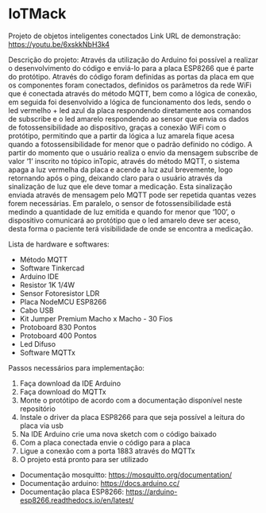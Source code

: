# IoTMack
Projeto de objetos inteligentes conectados
Link URL de demonstração: https://youtu.be/6xskkNbH3k4

Descrição do projeto:
Através da utilização do Arduino foi possível a realizar o desenvolvimento do código e enviá-lo para a placa ESP8266 que é parte do protótipo. Através do código foram definidas as portas da placa em que os componentes foram conectados, definidos os parâmetros da rede WiFi que é conectada através do método MQTT, bem como a lógica de conexão, em seguida foi desenvolvido a lógica de funcionamento dos leds, sendo o led vermelho + led azul da placa respondendo diretamente aos comandos de subscribe e o led amarelo respondendo ao sensor que envia os dados de fotossensibilidade ao dispositivo, graças a conexão WiFi com o protótipo, permitindo que a partir da lógica a luz amarela fique acesa quando a fotossensibilidade for menor que o padrão definido no código.
A partir do momento que o usuário realiza o envio da mensagem subscribe de valor ‘1’ inscrito no tópico inTopic, através do método MQTT, o sistema apaga a luz vermelha da placa e acende a luz azul brevemente, logo retornando após o ping, deixando claro para o usuário através da sinalização de luz que ele deve tomar a medicação. Esta sinalização enviada através de mensagem pelo MQTT pode ser repetida quantas vezes forem necessárias.
Em paralelo, o sensor de fotossensibilidade está medindo a quantidade de luz emitida e quando for menor que ‘100’, o dispositivo comunicará ao protótipo que o led amarelo deve ser aceso, desta forma o paciente terá visibilidade de onde se encontra a medicação.

Lista de hardware e softwares:
- Método MQTT
- Software Tinkercad
- Arduino IDE
- Resistor 1K 1/4W
- Sensor Fotoresistor LDR
- Placa NodeMCU ESP8266
- Cabo USB
- Kit Jumper Premium Macho x Macho - 30 Fios
- Protoboard 830 Pontos
- Protoboard 400 Pontos
- Led Difuso
- Software MQTTx

Passos necessários para implementação:
1. Faça download da IDE Arduino
2. Faça download do MQTTx
3. Monte o protótipo de acordo com a documentação disponível neste repositório
4. Instale o driver da placa ESP8266 para que seja possível a leitura do placa via usb
5. Na IDE Arduino crie uma nova sketch com o código baixado
6. Com a placa conectada envie o código para a placa
7. Ligue a conexão com a porta 1883 através do MQTTx
8. O projeto está pronto para ser utilizado

* Documentação mosquitto: https://mosquitto.org/documentation/
* Documentação arduino: https://docs.arduino.cc/
* Documentação placa ESP8266: https://arduino-esp8266.readthedocs.io/en/latest/
